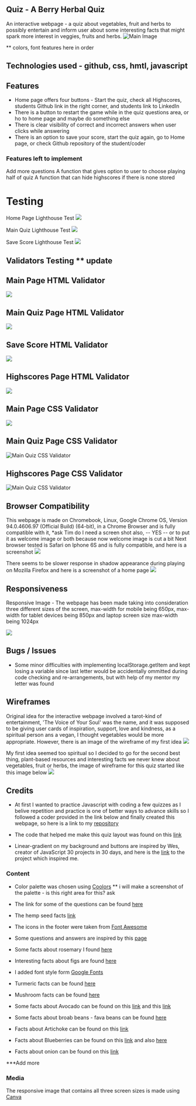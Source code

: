 ## Quiz - A Berry Herbal Quiz 

An interactive webpage - a quiz about vegetables, fruit and herbs to possibly entertain and inform user about some interesting facts that might spark more interest in veggies, fruits and herbs. 
![Main Image](assets/readme-images/main-image.png?raw=true)

** colors, font features here in order

## Technologies used - github, css,  hmtl, javascript

## Features

- Home page offers four buttons - Start the quiz, check all Highscores, students Github link in the right corner, and students link to LinkedIn
- There is a button to restart the game while in the quiz questions area, or ho to home page and maybe do something else
- There is clear visibility of correct and incorrect answers when user clicks while answering
- There is an option to save your score, start the quiz again, go to Home page, or check Github repository of the student/coder

### Features left to implement 

Add more questions 
A function that gives option to user to choose playing half of quiz
A function that can hide highscores if there is none stored

# Testing

Home Page Lighthouse Test
![](assets/readme-images/home-page-lighthouse.png?raw=true)

Main Quiz Lighthouse Test
![](assets/readme-images/main-quiz-lighthouse.png?raw=true)

Save Score Lighthouse Test
![](assets/readme-images/save-score-lighthouse.png?raw=true)


## Validators Testing ** update

 ## Main Page HTML Validator 
 ![](assets/readme-images/index-html-validator.png?raw=true)

 ## Main Quiz Page HTML Validator
 ![](assets/readme-images/main-quiz-html-validator.png?raw=true)

 ## Save Score HTML Validator
 ![](assets/readme-images/save-score-html-validator.png?raw=true)

 ## Highscores Page HTML Validator 
 ![](assets/readme-images/highscores-html-validator.png?raw=true)

 ## Main Page CSS Validator
 ![](assets/readme-images/main-page-validator-css.png?raw=true)
 ## Main Quiz Page CSS Validator
 ![Main Quiz CSS Validator](assets/readme-images/main-quiz-validator-css.png?raw=true)
 ## Highscores Page CSS Validator
 ![Main Quiz CSS Validator](assets/readme-images/highscores-validator-css.png?raw=true)

## Browser Compatibility
This webpage is made on Chromebook, Linux, Google Chrome OS, Version 94.0.4606.97 (Official Build) (64-bit), in a Chrome Browser and is fully compatible with it,
*ask Tim do I need a screen shot also, -- YES -- or to put it as welcome image or both because now welcome image is cut a bit 
 Next browser tested is Safari on Iphone 6S and is fully compatible, and here is a screenshot ![](assets/readme-images/iphone-6s-safari-ios.jpg?raw=true)

There seems to be slower response in shadow appearance during playing on Mozilla Firefox and here is a screenshot of a home page ![](assets/readme-images/firefox-screen.png?raw=true)

## Responsiveness 

Responsive Image - The webpage has been made taking into consideration three different sizes of the screen, max-width for mobile being 650px, max-width for tablet devices being 850px and laptop screen size max-width being 1024px

![](assets/readme-images/responsive-images-1.png?raw=true)

## Bugs / Issues

- Some minor difficulties with implementing localStorage.getItem and kept losing a variable since last letter would be accidentally ommitted during code checking and re-arrangements, but with help of my mentor my letter was found

## Wireframes

Original idea for the interactive webpage involved a tarot-kind of entertainment, 'The Voice of Your Soul' was the name, and it was supposed to be giving user cards of inspiration, support, love and kindness, as a spiritual person ans a vegan, I thought vegetables would be more appropriate. However, there is an image of the wireframe of my first idea ![](assets/readme-images/wireframe-the-voice-of-your-soul.png?raw=true)

My first idea seemed too spiritual so I decided to go for the second best thing, plant-based resources and interesting facts we never knew about vegetables, fruit or herbs, the image of wireframe for this quiz started like this image below ![](assets/readme-images/wireframe-quiz.png?raw=true)

## Credits

- At first I wanted to practice Javascript with coding a few quizzes as I belive repetition and practice is one of better ways to advance skills so I followed a coder provided in the link below and finally created this webpage, so here is a link to my [repository](https://github.com/totalnoMartina/vegan-quiz)

- The code that helped me make this quiz layout was found on this [link](https://www.youtube.com/watch?v=f4fB9Xg2JEY)

- Linear-gradient on my background and buttons are inspired by Wes, creator of JavaScript 30 projects in 30 days, and here is the [link](https://courses.wesbos.com/account/access/61570d96e15af66ceff732ec/view/194129583) to the project which inspired me.


### Content 

- Color palette was chosen using [Coolors](https://coolors.co/) ** i will make a screenshot of the palette - is this right area for this? ask 

- The link for some of the questions can be found [here](https://laidbackgardener.blog/2017/03/23/10-strange-facts-about-vegetables/)
- The hemp seed facts [link](https://www.healthline.com/nutrition/6-health-benefits-of-hemp-seeds#TOC_TITLE_HDR_5) 
- The icons in the footer were taken from [Font Awesome](https://fontawesome.com/)
- Some questions and answers are inspired by this [page](https://www.eatfirst.com/en-au/c/blog/fun-facts-about-food)

- Some facts about rosemary I found [here](http://justfunfacts.com/interesting-facts-about-rosemary/)

- Interesting facts about figs are found [here](https://valleyfig.com/our-story/fig-facts/)
- I added font style form [Google Fonts](https://fonts.google.com/) 
- Turmeric facts can be found [here](http://www.drsanderschiropractic.com/blog/16406-five-surprising-facts-about-turmeric)
- Mushroom facts can be found [here](https://www.goodhousekeeping.com/health/diet-nutrition/a27633487/mushroom-health-benefits/)
- Some facts about Avocado can be found on this [link](https://www.healthline.com/nutrition/12-proven-benefits-of-avocado#TOC_TITLE_HDR_2) and this [link](https://www.businessinsider.com/avocado-history-word-testicle-2018-6?r=US&IR=T)
- Some facts about broab beans - fava beans can be found [here](https://www.healthbenefitstimes.com/broad-beans/)
- Facts about Artichoke can be found on this [link](https://www.oceanmist.com/blog/8-little-known-facts-about-the-artichoke)
- Facts about Blueberries can be found on this [link](https://www.wildflower.org/expert/show.php?id=5146&__cf_chl_managed_tk__=pmd_fUkpZwnFiuCVBuyNsZLnmKAiGfS3T4KJ04HYx1Yr5I8-1634429702-0-gqNtZGzNAvujcnBszROR) and also [here](https://www.bcblueberry.com/bc-blueberry-council/news/did-you-know-10-surprising-facts-about-blueberries)
- Facts about onion can be found on this [link](https://factslegend.org/these-30-exciting-onion-facts-will-amaze-you/)

***Add more 
### Media

The responsive image that contains all three screen sizes is made using [Canva](https://www.canva.com/)



